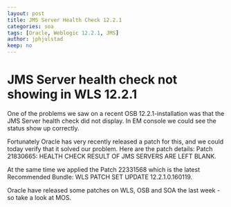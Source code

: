 ```yaml
---
layout: post
title: JMS Server Health Check 12.2.1
categories: soa
tags: [Oracle, Weblogic 12.2.1, JMS]
author: jphjulstad
keep: no
---
```


# JMS Server health check not showing in WLS 12.2.1
One of the problems we saw on a recent OSB 12.2.1-installation was that the JMS Server health check did not display. In EM console we could see the status show up correctly.

Fortunately Oracle has very recently released a patch for this, and we could today verify that it solved our problem. Here are the patch details: Patch 21830665: HEALTH CHECK RESULT OF JMS SERVERS ARE LEFT BLANK.

At the same time we applied the Patch 22331568 which is the latest Recommended Bundle: WLS PATCH SET UPDATE 12.2.1.0.160119.

Oracle have released some patches on WLS, OSB and SOA the last week - so take a look at MOS.

